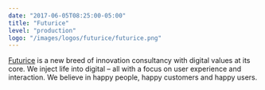 ```yaml
---
date: "2017-06-05T08:25:00-05:00"
title: "Futurice"
level: "production"
logo: "/images/logos/futurice/futurice.png"
---
```


[Futurice](https://futurice.com/) is a new breed of innovation consultancy with digital values at its core. We inject life into digital – all with a focus on user experience and interaction. We believe in happy people, happy customers and happy users.
